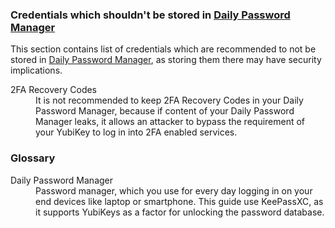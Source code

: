 ### Credentials which shouldn't be stored in [Daily Password Manager](#daily_password_manager)

This section contains list of credentials which are recommended to not be stored in [Daily Password Manager](#daily_password_manager),
as storing them there may have security implications.

<dl>
  <dt>2FA Recovery Codes</dt>
  <dd>It is not recommended to keep 2FA Recovery Codes in your Daily Password Manager, because if content of your Daily Password Manager leaks, it allows an attacker to bypass the requirement of your YubiKey to log in into 2FA enabled services.</dd>
</dl>

### Glossary

<dl>
  <dt name="daily_password_manager">Daily Password Manager</dt>
  <dd>Password manager, which you use for every day logging in on your end devices like laptop or smartphone. This guide use KeePassXC, as it supports YubiKeys as a factor for unlocking the password database.</dd>
</dl>
